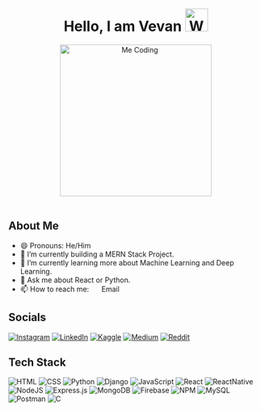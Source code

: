 <h1 align = "center" >Hello, I am Vevan <img src="https://raw.githubusercontent.com/nixin72/nixin72/master/wave.gif" 
         alt="Waving hand animated gif"
         height="45"
         width="45" /></h1>

<div align = "center">
<img src = "https://media.giphy.com/media/HzPtbOKyBoBFsK4hyc/giphy.gif?cid=790b7611qry0han9a3pmcp8idv4bjsgvn904z66rcn4ngxcg&ep=v1_gifs_search&rid=giphy.gif&ct=g" 
  alt = "Me Coding"
  width= "300"
  height = "300"
  />
  </div>

  <br/>

## About Me
* 😄 Pronouns: He/Him
* 🔭 I’m currently building a MERN Stack Project.
* 🌱 I’m currently learning more about Machine Learning and Deep Learning.
* 💬 Ask me about React or Python.
* 📫 How to reach me:  <a href="mailto:vevanonarain@gmail.com" target="_blank"><img align="center" src="https://emojis.slackmojis.com/emojis/images/1450319444/38/gmail.png?1450319444" width="17" /></a> Email

## Socials
[![Instagram](https://img.shields.io/badge/Instagram-E4405F?style=for-the-badge&logo=instagram&logoColor=white)](https://www.instagram.com/vevan05/) 
[![LinkedIn](https://img.shields.io/badge/LinkedIn-0077B5?style=for-the-badge&logo=linkedin&logoColor=white)](https://www.linkedin.com/in/vevan-o-narain/)
[![Kaggle](https://img.shields.io/badge/Kaggle-20BEFF?style=for-the-badge&logo=Kaggle&logoColor=white)](https://www.kaggle.com/vevanonarain)
[![Medium](https://img.shields.io/badge/Medium-12100E?style=for-the-badge&logo=medium&logoColor=white)](https://medium.com/@vevanonarain)
[![Reddit](https://img.shields.io/badge/Reddit-FF4500?style=for-the-badge&logo=reddit&logoColor=white)](https://www.reddit.com/user/Vevan05/)

## Tech Stack
![HTML](https://img.shields.io/badge/HTML-239120?style=for-the-badge&logo=html5&logoColor=white)
![CSS](https://img.shields.io/badge/CSS-239120?&style=for-the-badge&logo=css3&logoColor=white)
![Python](https://img.shields.io/badge/python-3670A0?style=for-the-badge&logo=python&logoColor=ffdd54)
![Django](https://img.shields.io/badge/django-%23092E20.svg?style=for-the-badge&logo=django&logoColor=white) 
![JavaScript](https://img.shields.io/badge/javascript-%23323330.svg?style=for-the-badge&logo=javascript&logoColor=%23F7DF1E)
![React](https://img.shields.io/badge/react-%2320232a.svg?style=for-the-badge&logo=react&logoColor=%2361DAFB) 
![ReactNative](https://img.shields.io/badge/React_Native-20232A?style=for-the-badge&logo=react&logoColor=61DAFB)
![NodeJS](https://img.shields.io/badge/node.js-6DA55F?style=for-the-badge&logo=node.js&logoColor=white) 
![Express.js](https://img.shields.io/badge/express.js-%23404d59.svg?style=for-the-badge&logo=express&logoColor=%2361DAFB)
![MongoDB](https://img.shields.io/badge/MongoDB-%234ea94b.svg?style=for-the-badge&logo=mongodb&logoColor=white)
![Firebase](https://img.shields.io/badge/firebase-%23039BE5.svg?style=for-the-badge&logo=firebase)
![NPM](https://img.shields.io/badge/NPM-%23000000.svg?style=for-the-badge&logo=npm&logoColor=white)
![MySQL](https://img.shields.io/badge/mysql-%2300f.svg?style=for-the-badge&logo=mysql&logoColor=white)
![Postman](https://img.shields.io/badge/Postman-FF6C37?style=for-the-badge&logo=postman&logoColor=white)
![C](https://img.shields.io/badge/C-00599C?style=for-the-badge&logo=c&logoColor=white)
